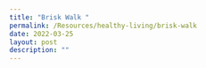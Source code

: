 ```yaml
---
title: "Brisk Walk "
permalink: /Resources/healthy-living/brisk-walk
date: 2022-03-25
layout: post
description: ""
---
```

